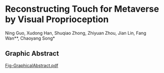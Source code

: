 # Reconstructing Touch for Metaverse by Visual Proprioception
Ning Guo, Xudong Han, Shuqiao Zhong, Zhiyuan Zhou, Jian Lin, Fang Wan**, Chaoyang Song*

## Graphic Abstract
[Fig-GraphicalAbstract.pdf](https://github.com/ancorasir/VisualPropModel/files/13848050/Fig-GraphicalAbstract.pdf)
